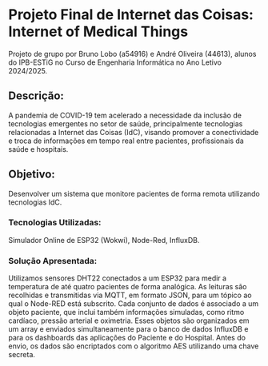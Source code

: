 # **Projeto Final de Internet das Coisas: Internet of Medical Things**
Projeto de grupo por Bruno Lobo (a54916) e André Oliveira (44613), alunos do IPB-ESTiG no Curso de Engenharia Informática no Ano Letivo 2024/2025.


## Descrição:
A pandemia de COVID-19 tem acelerado a necessidade da inclusão de tecnologias emergentes no setor de saúde, principalmente tecnologias relacionadas a Internet das Coisas (IdC), visando promover a conectividade e troca de informações em tempo real entre pacientes, profissionais da saúde e hospitais.

## Objetivo:
Desenvolver um sistema que monitore pacientes de forma remota utilizando tecnologias IdC.

### Tecnologias Utilizadas:
Simulador Online de ESP32 (Wokwi), Node-Red, InfluxDB.
### Solução Apresentada:
Utilizamos sensores DHT22 conectados a um ESP32 para medir a temperatura de até quatro pacientes de forma analógica. As leituras são recolhidas e transmitidas via MQTT, em formato JSON, para um tópico ao qual o Node-RED está subscrito. Cada conjunto de dados é associado a um objeto paciente, que inclui também informações simuladas, como ritmo cardíaco, pressão arterial e oximetria. Esses objetos são organizados em um array e enviados simultaneamente para o banco de dados InfluxDB e para os dashboards das aplicações do Paciente e do Hospital. Antes do envio, os dados são encriptados com o algoritmo AES utilizando uma chave secreta.

